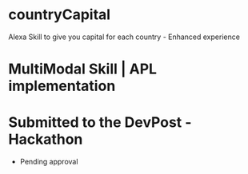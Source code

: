 # countryCapital
Alexa Skill to give you capital for each country - Enhanced experience

# MultiModal Skill | APL implementation

# Submitted to the DevPost - Hackathon
- Pending approval

